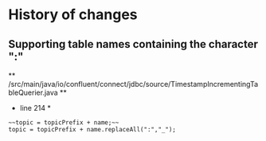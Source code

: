 # History of changes

## Supporting table names containing the character ":"

** /src/main/java/io/confluent/connect/jdbc/source/TimestampIncrementingTableQuerier.java **
* line 214 *
```
~~topic = topicPrefix + name;~~
topic = topicPrefix + name.replaceAll(":","_"); 
```
